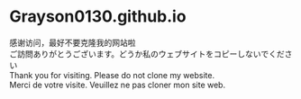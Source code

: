 # Grayson0130.github.io

感谢访问，最好不要克隆我的网站啦  
ご訪問ありがとうございます。どうか私のウェブサイトをコピーしないでください  
Thank you for visiting. Please do not clone my website.  
Merci de votre visite. Veuillez ne pas cloner mon site web.  
